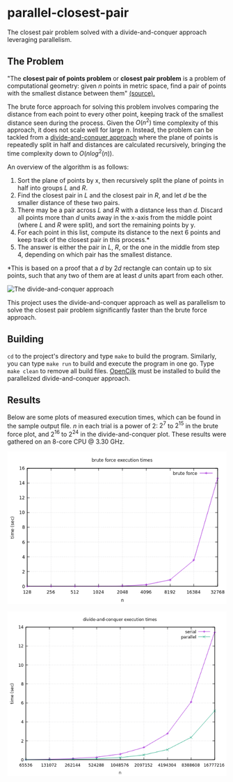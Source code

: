 # parallel-closest-pair
The closest pair problem solved with a divide-and-conquer approach leveraging parallelism.

## The Problem
"The **closest pair of points problem** or **closest pair problem** is a problem of computational geometry: given $n$ points in metric space, find a pair of points with the smallest distance between them" [(source).](https://en.wikipedia.org/wiki/Closest_pair_of_points_problem)

The brute force approach for solving this problem involves comparing the distance from each point to every other point, keeping track of the smallest distance seen during the process. Given the $O(n^2)$ time complexity of this approach, it does not scale well for large $n$. Instead, the problem can be tackled from a [divide-and-conquer approach](https://www.geeksforgeeks.org/closest-pair-of-points-using-divide-and-conquer-algorithm) where the plane of points is repeatedly split in half and distances are calculated recursively, bringing the time complexity down to $O(nlog^2(n))$.

An overview of the algorithm is as follows:
1. Sort the plane of points by x, then recursively split the plane of points in half into groups $L$ and $R$.
2. Find the closest pair in $L$ and the closest pair in $R$, and let $d$ be the smaller distance of these two pairs.
3. There may be a pair across $L$ and $R$ with a distance less than $d$. Discard all points more than $d$ units away in the x-axis from the middle point (where $L$ and $R$ were split), and sort the remaining points by y.
4. For each point in this list, compute its distance to the next 6 points and keep track of the closest pair in this process.*
5. The answer is either the pair in $L$, $R$, or the one in the middle from step 4, depending on which pair has the smallest distance.

*This is based on a proof that a $d$ by $2d$ rectangle can contain up to six points, such that any two of them are at least $d$ units apart from each other.

![The divide-and-conquer approach](divide-and-conquer.png "The problem set is recursively split in half (image: GeeksForGeeks)")

This project uses the divide-and-conquer approach as well as parallelism to solve the closest pair problem significantly faster than the brute force approach.

## Building
`cd` to the project's directory and type `make` to build the program. Similarly, you can type `make run` to build and execute the program in one go. Type `make clean` to remove all build files. [OpenCilk](https://www.opencilk.org/) must be installed to build the parallelized divide-and-conquer approach.

## Results
Below are some plots of measured execution times, which can be found in the sample output file. $n$ in each trial is a power of 2: $2^7$ to $2^{15}$ in the brute force plot, and $2^{16}$ to $2^{24}$ in the divide-and-conquer plot. These results were gathered on an 8-core CPU @ 3.30 GHz.

![Brute force results](result-naive.png "Execution times of the brute force approach")

![Divide-and-conquer results](result-dnc.png "Execution times of the serial and parallel divide-and-conquer approaches")
